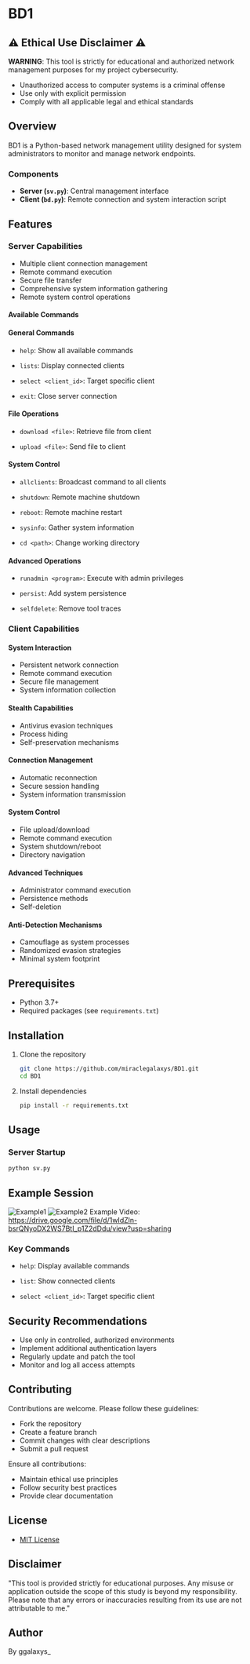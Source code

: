 # BD1 

## ⚠️ Ethical Use Disclaimer ⚠️

**WARNING**: This tool is strictly for educational and authorized network management purposes for my project cybersecurity.

- Unauthorized access to computer systems is a criminal offense
- Use only with explicit permission
- Comply with all applicable legal and ethical standards

## Overview

BD1 is a Python-based network management utility designed for system administrators to monitor and manage network endpoints.

### Components

- **Server (`sv.py`)**: Central management interface
- **Client (`bd.py`)**: Remote connection and system interaction script

## Features

### Server Capabilities
- Multiple client connection management
- Remote command execution
- Secure file transfer
- Comprehensive system information gathering
- Remote system control operations
#### Available Commands

#### General Commands
- `help`: Show all available commands

- `lists`: Display connected clients
- `select <client_id>`: Target specific client
- `exit`: Close server connection

#### File Operations
- `download <file>`: Retrieve file from client 

- `upload <file>`: Send file to client

#### System Control
- `allclients`: Broadcast command to all clients 

- `shutdown`: Remote machine shutdown
- `reboot`: Remote machine restart
- `sysinfo`: Gather system information
- `cd <path>`: Change working directory

#### Advanced Operations
- `runadmin <program>`: Execute with admin privileges

- `persist`: Add system persistence
- `selfdelete`: Remove tool traces

### Client Capabilities
#### System Interaction
- Persistent network connection
- Remote command execution
- Secure file management
- System information collection

#### Stealth Capabilities
- Antivirus evasion techniques
- Process hiding
- Self-preservation mechanisms

#### Connection Management
- Automatic reconnection
- Secure session handling
- System information transmission

#### System Control
- File upload/download
- Remote command execution
- System shutdown/reboot
- Directory navigation

#### Advanced Techniques
- Administrator command execution
- Persistence methods
- Self-deletion

#### Anti-Detection Mechanisms
- Camouflage as system processes
- Randomized evasion strategies
- Minimal system footprint

## Prerequisites

- Python 3.7+
- Required packages (see `requirements.txt`)

## Installation

1. Clone the repository
   ```bash
   git clone https://github.com/miraclegalaxys/BD1.git
   cd BD1
   ```

2. Install dependencies
   ```bash
   pip install -r requirements.txt
   ```

## Usage

### Server Startup
```bash
python sv.py
```

## Example Session
![Example1](picture/BD1.1.png)
![Example2](picture/BD1.2.png)
Example Video: https://drive.google.com/file/d/1wIdZln-bsrQNyoDX2WS7BtI_p1Z2dDdu/view?usp=sharing

### Key Commands
- `help`: Display available commands

- `list`: Show connected clients
- `select <client_id>`: Target specific client

## Security Recommendations

- Use only in controlled, authorized environments
- Implement additional authentication layers
- Regularly update and patch the tool
- Monitor and log all access attempts

## Contributing

Contributions are welcome. Please follow these guidelines:
- Fork the repository
- Create a feature branch
- Commit changes with clear descriptions
- Submit a pull request

Ensure all contributions:
- Maintain ethical use principles
- Follow security best practices
- Provide clear documentation

## License

- [MIT License](LICENSE)

## Disclaimer

"This tool is provided strictly for educational purposes. Any misuse or application outside the scope of this study is beyond my responsibility. Please note that any errors or inaccuracies resulting from its use are not attributable to me."

## Author

By ggalaxys_
